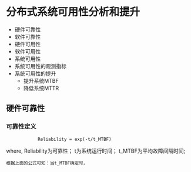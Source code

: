 # 分布式系统可用性分析和提升

- 硬件可靠性
- 软件可靠性
- 硬件可用性
- 软件可用性
- 系统可用性
- 系统可用性的观测指标
- 系统可用性的提升
    - 提升系统MTBF
    - 降低系统MTTR
    
## 硬件可靠性
### 可靠性定义

                Reliability = exp(-t/t_MTBF) 
   where, 
    Reliability为可靠性；
    t为系统运行时间；
    t_MTBF为平均故障间隔时间;

    根据上面的公式可知：当t_MTBF确定时，
